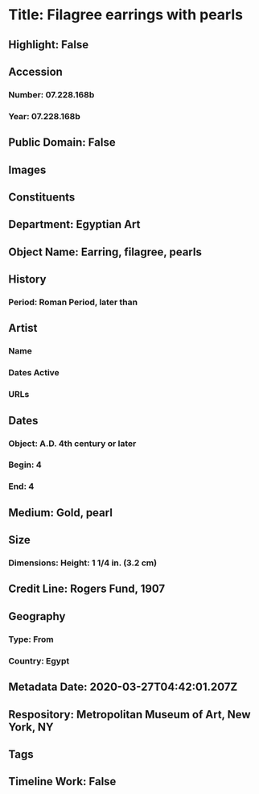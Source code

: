# Title: Filagree earrings with pearls
## Highlight: False
## Accession
### Number: 07.228.168b
### Year: 07.228.168b
## Public Domain: False
## Images
## Constituents
## Department: Egyptian Art
## Object Name: Earring, filagree, pearls
## History
### Period: Roman Period, later than
## Artist
### Name
### Dates Active
### URLs
## Dates
### Object: A.D. 4th century or later
### Begin: 4
### End: 4
## Medium: Gold, pearl
## Size
### Dimensions: Height: 1 1/4 in. (3.2 cm)
## Credit Line: Rogers Fund, 1907
## Geography
### Type: From
### Country: Egypt
## Metadata Date: 2020-03-27T04:42:01.207Z
## Respository: Metropolitan Museum of Art, New York, NY
## Tags
## Timeline Work: False